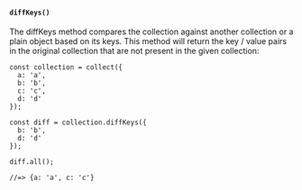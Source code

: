 #### ``diffKeys()``
The diffKeys method compares the collection against another collection or a plain object based on its keys. This method will return the key / value pairs in the original collection that are not present in the given collection:
	
	const collection = collect({
	  a: 'a',
	  b: 'b',
	  c: 'c',
	  d: 'd'
	});
	
	const diff = collection.diffKeys({
	  b: 'b',
	  d: 'd'
	});
	
	diff.all();
	
	//=> {a: 'a', c: 'c'}
